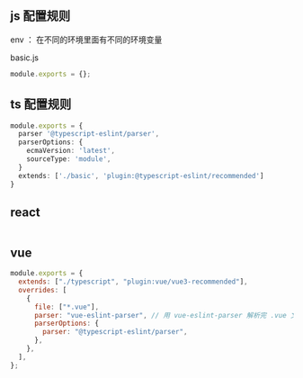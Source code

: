 ## js 配置规则

env ： 在不同的环境里面有不同的环境变量

basic.js

```js
module.exports = {};
```

## ts 配置规则

```ts
module.exports = {
  parser '@typescript-eslint/parser',
  parserOptions: {
    ecmaVersion: 'latest',
    sourceType: 'module',
  }
  extends: ['./basic', 'plugin:@typescript-eslint/recommended']
}
```

## react

```js

```

## vue

```js
module.exports = {
  extends: ["./typescript", "plugin:vue/vue3-recommended"],
  overrides: [
    {
      file: ["*.vue"],
      parser: "vue-eslint-parser", // 用 vue-eslint-parser 解析完 .vue 文件之后再交给 typescript-eslint/parser
      parserOptions: {
        parser: "@typescript-eslint/parser",
      },
    },
  ],
};
```
